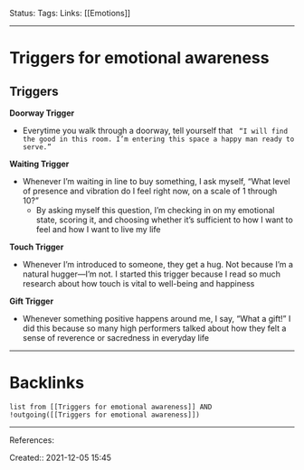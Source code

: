 Status: 
Tags: 
Links: [[Emotions]]
___
# Triggers for emotional awareness
## Triggers
**Doorway Trigger**
- Everytime you walk through a doorway, tell yourself that ` “I will find the good in this room. I’m entering this space a happy man ready to serve.”`

**Waiting Trigger**
- Whenever I’m waiting in line to buy something, I ask myself, “What level of presence and vibration do I feel right now, on a scale of 1 through 10?”
	- By asking myself this question, I’m checking in on my emotional state, scoring it, and choosing whether it’s sufficient to how I want to feel and how I want to live my life

**Touch Trigger**
- Whenever I’m introduced to someone, they get a hug. Not because I’m a natural hugger—I’m not. I started this trigger because I read so much research about how touch is vital to well-being and happiness

**Gift Trigger**
- Whenever something positive happens around me, I say, “What a gift!” I did this because so many high performers talked about how they felt a sense of reverence or sacredness in everyday life
___
# Backlinks
```dataview
list from [[Triggers for emotional awareness]] AND !outgoing([[Triggers for emotional awareness]])
```
___
References:

Created:: 2021-12-05 15:45
